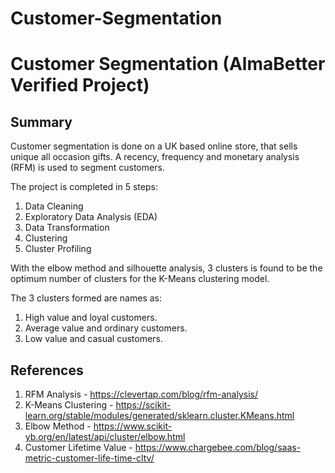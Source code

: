 # Customer-Segmentation
# Customer Segmentation (AlmaBetter Verified Project)

## Summary 
Customer segmentation is done on a UK based online store, that sells unique all occasion gifts. A recency, frequency and monetary analysis (RFM) is used to segment customers.

The project is completed in 5 steps:
1. Data Cleaning
2. Exploratory Data Analysis (EDA)
3. Data Transformation
4. Clustering
5. Cluster Profiling

With the elbow method and silhouette analysis, 3 clusters is found to be the optimum number of clusters for the K-Means clustering model.

The 3 clusters formed are names as:
1. High value and loyal customers.
2. Average value and ordinary customers.
3. Low value and casual customers.

## References
1. RFM Analysis - https://clevertap.com/blog/rfm-analysis/
2. K-Means Clustering - https://scikit-learn.org/stable/modules/generated/sklearn.cluster.KMeans.html
3. Elbow Method - https://www.scikit-yb.org/en/latest/api/cluster/elbow.html
4. Customer Lifetime Value  - https://www.chargebee.com/blog/saas-metric-customer-life-time-cltv/
